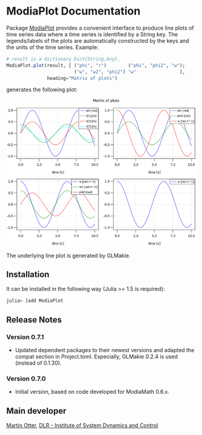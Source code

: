 # ModiaPlot Documentation

Package [ModiaPlot](https://github.com/ModiaSim/ModiaPlot.jl) provides a convenient interface 
to produce line plots of time series data where a time series is identified by a String key.
The legends/labels of the plots are automatically constructed by the
keys and the units of the time series. Example:

```julia
# result is a dictionary Dict{String,Any}.
ModiaPlot.plot(result, [ ("phi", "r")        ("phi", "phi2", "w");
                         ("w", "w2", "phi2") "w"                ],
               heading="Matrix of plots")
```

generates the following plot:

![Matrix-of-Plots](../resources/images/matrix-of-plots.png)

The underlying line plot is generated by GLMakie.



## Installation

It can be installed in the following way
(Julia >= 1.5 is required):

```julia
julia> ]add ModiaPlot
```

## Release Notes

### Version 0.7.1

- Updated dependent packages to their newest versions and adapted the compat section in Project.toml.
  Especially, GLMakie 0.2.4 is used (instead of 0.1.30).

### Version 0.7.0

- Initial version, based on code developed for ModiaMath 0.6.x.


## Main developer

[Martin Otter](https://rmc.dlr.de/sr/en/staff/martin.otter/),
[DLR - Institute of System Dynamics and Control](https://www.dlr.de/sr/en)

